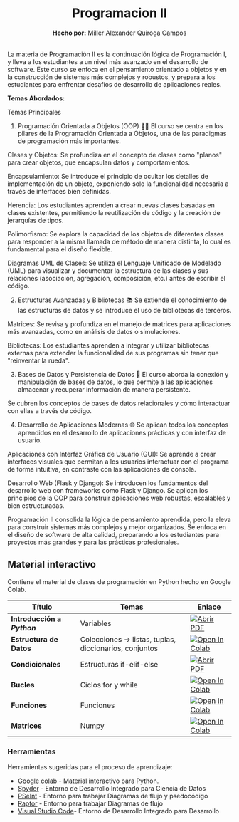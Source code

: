 <div align="center">
	<h1><strong>Programacion II</strong></h1>
	<strong>Hecho por:</strong> Miller Alexander Quiroga Campos
</div>
<br>

<p>
La materia de Programación II es la continuación lógica de Programación I, y lleva a los estudiantes a un nivel más avanzado en el desarrollo de software. Este curso se enfoca en el pensamiento orientado a objetos y en la construcción de sistemas más complejos y robustos, y prepara a los estudiantes para enfrentar desafíos de desarrollo de aplicaciones reales.
<br>

<strong>Temas Abordados:</strong> 

Temas Principales
1. Programación Orientada a Objetos (OOP) 👨‍💻
El curso se centra en los pilares de la Programación Orientada a Objetos, una de las paradigmas de programación más importantes.

Clases y Objetos: Se profundiza en el concepto de clases como "planos" para crear objetos, que encapsulan datos y comportamientos.

Encapsulamiento: Se introduce el principio de ocultar los detalles de implementación de un objeto, exponiendo solo la funcionalidad necesaria a través de interfaces bien definidas.

Herencia: Los estudiantes aprenden a crear nuevas clases basadas en clases existentes, permitiendo la reutilización de código y la creación de jerarquías de tipos.

Polimorfismo: Se explora la capacidad de los objetos de diferentes clases para responder a la misma llamada de método de manera distinta, lo cual es fundamental para el diseño flexible.

Diagramas UML de Clases: Se utiliza el Lenguaje Unificado de Modelado (UML) para visualizar y documentar la estructura de las clases y sus relaciones (asociación, agregación, composición, etc.) antes de escribir el código.

2. Estructuras Avanzadas y Bibliotecas 📚
Se extiende el conocimiento de las estructuras de datos y se introduce el uso de bibliotecas de terceros.

Matrices: Se revisa y profundiza en el manejo de matrices para aplicaciones más avanzadas, como en análisis de datos o simulaciones.

Bibliotecas: Los estudiantes aprenden a integrar y utilizar bibliotecas externas para extender la funcionalidad de sus programas sin tener que "reinventar la rueda".

3. Bases de Datos y Persistencia de Datos 💾
El curso aborda la conexión y manipulación de bases de datos, lo que permite a las aplicaciones almacenar y recuperar información de manera persistente.

Se cubren los conceptos de bases de datos relacionales y cómo interactuar con ellas a través de código.

4. Desarrollo de Aplicaciones Modernas 🌐
Se aplican todos los conceptos aprendidos en el desarrollo de aplicaciones prácticas y con interfaz de usuario.

Aplicaciones con Interfaz Gráfica de Usuario (GUI): Se aprende a crear interfaces visuales que permitan a los usuarios interactuar con el programa de forma intuitiva, en contraste con las aplicaciones de consola.

Desarrollo Web (Flask y Django): Se introducen los fundamentos del desarrollo web con frameworks como Flask y Django. Se aplican los principios de la OOP para construir aplicaciones web robustas, escalables y bien estructuradas.

Programación II consolida la lógica de pensamiento aprendida, pero la eleva para construir sistemas más complejos y mejor organizados. Se enfoca en el diseño de software de alta calidad, preparando a los estudiantes para proyectos más grandes y para las prácticas profesionales.
## __Material interactivo__

Contiene el material de clases de programación en Python hecho en Google Colab.

<div align="center">
	
| Título | Temas | Enlace |
| ------ | ------- | ------ |
| __Introducción a *Python*__ | Variables | [![Abrir PDF](https://img.shields.io/badge/PDF-Drive-red)](https://drive.google.com/file/d/1hXwGcHaNzv4hcZWw7i6ZHc1Mn3ihibvP/view?usp=sharing) |
| __Estructura de Datos__ | Colecciones -> listas, tuplas, diccionarios, conjuntos | [![Open In Colab](https://colab.research.google.com/assets/colab-badge.svg)](https://drive.google.com/file/d/10oIlXVfklJKTDvJqe384pI721v9FsgWT/view?usp=sharing) |
| __Condicionales__ | Estructuras if-elif-else | [![Abrir PDF](https://img.shields.io/badge/PDF-Drive-red)](https://drive.google.com/file/d/1z2czYu6GlpsqGlWk1jIqIQaBRHHQs6OC/view?usp=sharing) |
| __Bucles__ | Ciclos for y while | [![Open In Colab](https://colab.research.google.com/assets/colab-badge.svg)](https://colab.research.google.com/) |
| __Funciones__ | Funciones | [![Open In Colab](https://colab.research.google.com/assets/colab-badge.svg)](https://colab.research.google.com/) |
| __Matrices__ | Numpy | [![Open In Colab](https://colab.research.google.com/assets/colab-badge.svg)](https://colab.research.google.com/) |

</div>


### __Herramientas__

Herramientas sugeridas para el proceso de aprendizaje:

* [Google colab](https://colab.research.google.com/notebooks/intro.ipynb?utm_source=scs-index#recent=true) - Material interactivo para Python.
* [Spyder](https://www.spyder-ide.org/) - Entorno de Desarrollo Integrado para Ciencia de Datos
* [PSeInt](https://pseint.sourceforge.net/) - Entorno para trabajar Diagramas de flujo y psedocódigo
* [Raptor](https://raptor.martincarlisle.com/) - Entorno para trabajar Diagramas de flujo
* [Visual Studio Code](https://code.visualstudio.com/)- Entorno de Desarrollo Integrado para Desarrollo
